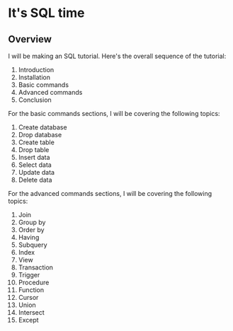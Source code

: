 # It's SQL time

## Overview

I will be making an SQL tutorial. Here's the overall sequence of the tutorial:

1. Introduction
2. Installation
3. Basic commands
4. Advanced commands
5. Conclusion

For the basic commands sections, I will be covering the following topics:

1. Create database
2. Drop database
3. Create table
4. Drop table
5. Insert data
6. Select data
7. Update data
8. Delete data

For the advanced commands sections, I will be covering the following topics:

1. Join
2. Group by
3. Order by
4. Having
5. Subquery
6. Index
7. View
8. Transaction
9. Trigger
10. Procedure
11. Function
12. Cursor
13. Union
14. Intersect
15. Except
